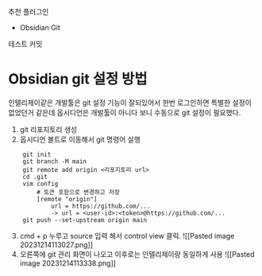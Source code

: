추천 플러그인
- Obsidian Git

테스트 커밋
# Obsidian git 설정 방법
인텔리제이같은 개발툴은 git 설정 기능이 잘되있어서 한번 로그인하면 특별한 설정이 없었던거 같은데 옵시디언은 개발툴이 아니다 보니 수동으로 git 설정이 필요했다. 

1. git 리포지토리 생성
2. 옵시디언 볼트로 이동해서 git 명령어 실행
```shell
	git init
	git branch -M main
	git remote add origin <리포지토리 url>
	cd .git
	vim config 
		# 토큰 포함으로 변경하고 저장
		[remote "origin"] 
			url = https://github.com/...
			-> url = <user-id>:<token>@https://github.com/...  
	git push --set-upstream origin main

```
3. cmd + p 누루고 source 입력 해서 control view 클릭. ![[Pasted image 20231214113027.png]]
4. 오른쪽에 git 관리 화면이 나오고 이후로는 인텔리제이랑 동일하게 사용 
	![[Pasted image 20231214113338.png]]